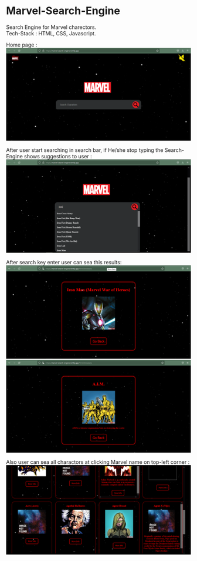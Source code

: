 # Marvel-Search-Engine
Search Engine for Marvel charectors.
<br />
Tech-Stack : HTML, CSS, Javascript.
<br />

Home page :
![alt text](https://github.com/pratikjadhav718/Marvel-Search-Engine/blob/main/others/marvel0.PNG)

After user start searching in search bar, if He/she stop typing the Search-Engine shows suggestions to user :
![alt text](https://github.com/pratikjadhav718/Marvel-Search-Engine/blob/main/others/marvelss.PNG)

After search key enter user can sea this results:
![alt text](https://github.com/pratikjadhav718/Marvel-Search-Engine/blob/main/others/marvel.PNG)
![alt text](https://github.com/pratikjadhav718/Marvel-Search-Engine/blob/main/others/marvel1.PNG)

Also user can sea all charactors at clicking Marvel name on top-left corner :
![alt text](https://github.com/pratikjadhav718/Marvel-Search-Engine/blob/main/others/marvel2.png)
